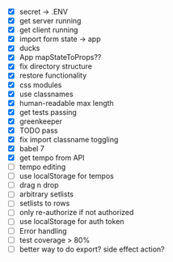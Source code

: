 - [x] secret -> .ENV
- [x] get server running
- [x] get client running
- [x] import form state -> app
- [x] ducks
- [x] App mapStateToProps??
- [x] fix directory structure
- [x] restore functionality
- [x] css modules
- [x] use classnames
- [x] human-readable max length
- [x] get tests passing
- [x] greenkeeper
- [x] TODO pass
- [x] fix import classname toggling
- [x] babel 7
- [x] get tempo from API
- [ ] tempo editing
- [ ] use localStorage for tempos
- [ ] drag n drop
- [ ] arbitrary setlists
- [ ] setlists to rows
- [ ] only re-authorize if not authorized
- [ ] use localStorage for auth token
- [ ] Error handling
- [ ] test coverage > 80%
- [ ] better way to do export? side effect action?
